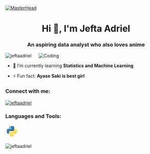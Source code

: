 [![MasterHead](https://media.tenor.com/rQLeqnxOL2gAAAAd/spirited-away-ghibli.gif)](https://rishavchanda.io)
<h1 align="center">Hi 👋, I'm Jefta Adriel</h1>
<h3 align="center">An aspiring data analyst who also loves anime</h3>

<img align="right" alt="Coding" width="400" src="https://media.tenor.com/y2JXkY1pXkwAAAAC/cat-computer.gif">

<p align="left"> <img src="https://komarev.com/ghpvc/?username=jeftaadriel&label=Profile%20views&color=0e75b6&style=flat" alt="jeftaadriel" /> </p>

- 🌱 I’m currently learning **Statistics and Machine Learning**

- ⚡ Fun fact: **Ayase Saki is best girl**

<h3 align="left">Connect with me:</h3>
<p align="left">
<a href="https://linkedin.com/in/jeftaadriel" target="blank"><img align="center" src="https://raw.githubusercontent.com/rahuldkjain/github-profile-readme-generator/master/src/images/icons/Social/linked-in-alt.svg" alt="jeftaadriel" height="30" width="40" /></a>
</p>

<h3 align="left">Languages and Tools:</h3>
<p align="left"> <a href="https://www.python.org" target="_blank" rel="noreferrer"> <img src="https://raw.githubusercontent.com/devicons/devicon/master/icons/python/python-original.svg" alt="python" width="40" height="40"/> </a> </p>

<p><img align="center" src="https://github-readme-stats.vercel.app/api/top-langs?username=jeftaadriel&show_icons=true&locale=en&layout=compact" alt="jeftaadriel" /></p>
